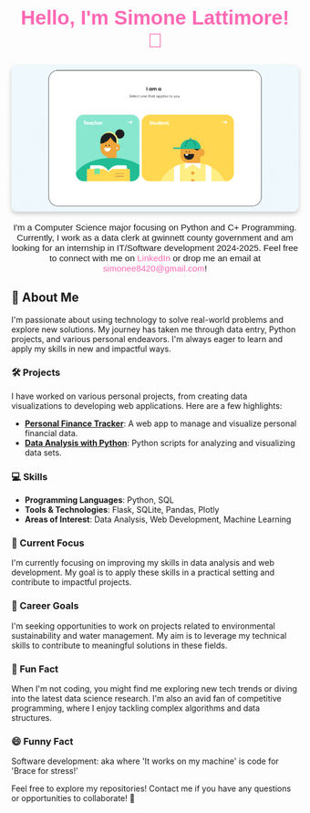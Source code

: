 <h1 align="center" style="color: #ff69b4; font-size: 2.5em; font-family: 'Arial', sans-serif;">Hello, I'm Simone Lattimore! 🌸</h1>

<p align="center">
  <img src="https://github.com/simonee8420/DEVELOPER1/blob/main/DEVELOPER%201.gif?raw=true" alt="Description of GIF" width="600" style="border-radius: 10px; box-shadow: 0 4px 8px rgba(0,0,0,0.2);" />
</p>

<p align="center" style="font-family: 'Arial', sans-serif; font-size: 1.1em;">
  I'm a Computer Science major focusing on Python and C+ Programming. Currently, I work as a data clerk at gwinnett county government and am looking for an internship in IT/Software development 2024-2025. Feel free to connect with me on <a href="https://www.linkedin.com/in/your-profile" style="color: #ff69b4; text-decoration: none;">LinkedIn</a> or drop me an email at <a href="mailto:simonee8420@gmail.com" style="color: #ff69b4; text-decoration: none;">simonee8420@gmail.com</a>!
</p>

## 🌟 About Me

I'm passionate about using technology to solve real-world problems and explore new solutions. My journey has taken me through data entry, Python projects, and various personal endeavors. I'm always eager to learn and apply my skills in new and impactful ways.

### 🛠️ Projects

I have worked on various personal projects, from creating data visualizations to developing web applications. Here are a few highlights:

- **[Personal Finance Tracker](https://github.com/your-username/personal-finance-tracker)**: A web app to manage and visualize personal financial data.
- **[Data Analysis with Python](https://github.com/your-username/data-analysis-python)**: Python scripts for analyzing and visualizing data sets.

### 💻 Skills

- **Programming Languages**: Python, SQL
- **Tools & Technologies**: Flask, SQLite, Pandas, Plotly
- **Areas of Interest**: Data Analysis, Web Development, Machine Learning

### 🔭 Current Focus

I'm currently focusing on improving my skills in data analysis and web development. My goal is to apply these skills in a practical setting and contribute to impactful projects.

### 🎯 Career Goals

I'm seeking opportunities to work on projects related to environmental sustainability and water management. My aim is to leverage my technical skills to contribute to meaningful solutions in these fields.

### 🌸 Fun Fact

When I'm not coding, you might find me exploring new tech trends or diving into the latest data science research. I'm also an avid fan of competitive programming, where I enjoy tackling complex algorithms and data structures.

### 😄 Funny Fact

Software development: aka where 'It works on my machine' is code for 'Brace for stress!'

Feel free to explore my repositories! Contact me if you have any questions or opportunities to collaborate! 💖
